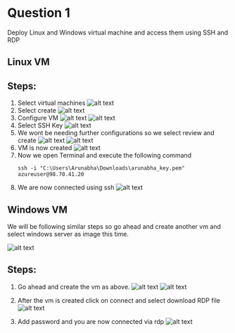 # Question 1
Deploy Linux and Windows virtual machine and access them using SSH and RDP

## Linux VM

## Steps:
1. Select virtual machines
![alt text](../1-deploy-vm/screenshots/image.png)
2. Select create
![alt text](../1-deploy-vm/screenshots/image-1.png)
3. Configure VM
![alt text](../1-deploy-vm/screenshots/image-2.png)
![alt text](../1-deploy-vm/screenshots/image-3.png)
4. Select SSH Key
![alt text](../1-deploy-vm/screenshots/image-4.png)
5. We wont be needing further configurations so we select review and create
![alt text](../1-deploy-vm/screenshots/image-5.png)
![alt text](../1-deploy-vm/screenshots/image-6.png)
6. VM is now created
![alt text](../1-deploy-vm/screenshots/image-7.png)
7. Now we open Terminal and execute the following command
    ```
    ssh -i "C:\Users\Arunabha\Downloads\arunabha_key.pem" azureuser@98.70.41.20

8.  We are now connected using ssh
![alt text](../1-deploy-vm/screenshots/image-12.png)

## Windows VM
We will be following similar steps so go ahead and create another vm and select windows server as image this time.

![alt text](../1-deploy-vm/screenshots/image-13.png)

## Steps:
1. Go ahead and create the vm as above.
![alt text](../1-deploy-vm/screenshots/image-14.png)
![alt text](../1-deploy-vm/screenshots/image-15.png)

2. After the vm is created click on connect and select download RDP file
![alt text](../1-deploy-vm/screenshots/image-16.png)

3. Add password and you are now connected via rdp 
![alt text](../1-deploy-vm/screenshots/image-17.png)